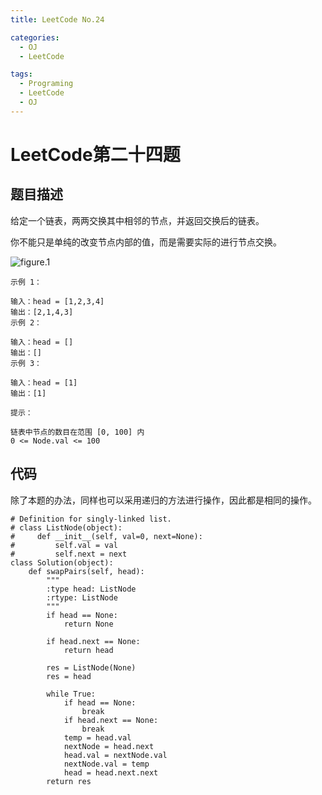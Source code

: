 ```yaml
---
title: LeetCode No.24

categories:
  - OJ
  - LeetCode

tags:
  - Programing
  - LeetCode
  - OJ
---
```


# LeetCode第二十四题

## 题目描述
给定一个链表，两两交换其中相邻的节点，并返回交换后的链表。

你不能只是单纯的改变节点内部的值，而是需要实际的进行节点交换。

![figure.1](https://gitee.com/zyp521/upload_image/raw/master/0vYhrJ.jpg)

```
示例 1：

输入：head = [1,2,3,4]
输出：[2,1,4,3]
示例 2：

输入：head = []
输出：[]
示例 3：

输入：head = [1]
输出：[1]
 
提示：

链表中节点的数目在范围 [0, 100] 内
0 <= Node.val <= 100
```

## 代码
除了本题的办法，同样也可以采用递归的方法进行操作，因此都是相同的操作。

```
# Definition for singly-linked list.
# class ListNode(object):
#     def __init__(self, val=0, next=None):
#         self.val = val
#         self.next = next
class Solution(object):
    def swapPairs(self, head):
        """
        :type head: ListNode
        :rtype: ListNode
        """
        if head == None:
            return None

        if head.next == None:
            return head

        res = ListNode(None)
        res = head

        while True:
            if head == None:
                break
            if head.next == None:
                break
            temp = head.val
            nextNode = head.next
            head.val = nextNode.val
            nextNode.val = temp
            head = head.next.next
        return res
```